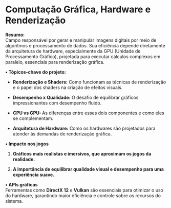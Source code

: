 # **Computação Gráfica, Hardware e Renderização**

**Resumo:**  
Campo responsável por gerar e manipular imagens digitais por meio de algoritmos e processamento de dados. Sua eficiência depende diretamente da arquitetura de hardware, especialmente da GPU (Unidade de Processamento Gráfico), projetada para executar cálculos complexos em paralelo, essenciais para renderização gráfica.  

**• Tópicos-chave do projeto:**  

- **Renderização e Shaders:** Como funcionam as técnicas de renderização e o papel dos shaders na criação de efeitos visuais.  

- **Desempenho x Qualidade:** O desafio de equilibrar gráficos impressionantes com desempenho fluido.  

- **CPU vs GPU:** As diferenças entre esses dois componentes e como eles se complementam.  

- **Arquitetura de Hardware:** Como os hardwares são projetados para atender às demandas de renderização gráfica.  

**• Impacto nos jogos**  

1. **Gráficos mais realistas e imersivos, que aproximam os jogos da realidade.**  

2. **A importância de equilibrar qualidade visual e desempenho para uma experiência suave.**  

**• APIs gráficas**  
Ferramentas como **DirectX 12** e **Vulkan** são essenciais para otimizar o uso do hardware, garantindo maior eficiência e controle sobre os recursos do sistema.
